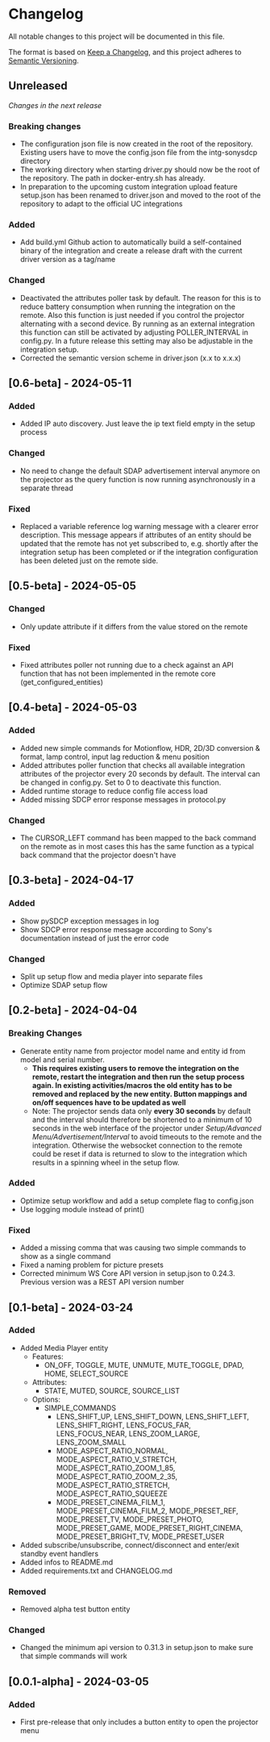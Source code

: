# Changelog

All notable changes to this project will be documented in this file.

The format is based on [Keep a Changelog](https://keepachangelog.com/en/1.1.0/),
and this project adheres to [Semantic Versioning](https://semver.org/spec/v2.0.0.html).

## Unreleased

*Changes in the next release*

### Breaking changes
- The configuration json file is now created in the root of the repository. Existing users have to move the config.json file from the intg-sonysdcp directory
- The working directory when starting driver.py should now be the root of the repository. The path in docker-entry.sh has already.
- In preparation to the upcoming custom integration upload feature setup.json has been renamed to driver.json and moved to the root of the repository to adapt to the official UC integrations

### Added
- Add build.yml Github action to automatically build a self-contained binary of the integration and create a release draft with the current driver version as a tag/name

### Changed
- Deactivated the attributes poller task by default. The reason for this is to reduce battery consumption when running the integration on the remote. Also this function is just needed if you control the projector alternating with a second device. By running as an external integration this function can still be activated by adjusting POLLER_INTERVAL in config.py. In a future release this setting may also be adjustable in the integration setup.
- Corrected the semantic version scheme in driver.json (x.x to x.x.x)

## [0.6-beta] - 2024-05-11

### Added
- Added IP auto discovery. Just leave the ip text field empty in the setup process

### Changed
- No need to change the default SDAP advertisement interval anymore on the projector as the query function is now running asynchronously in a separate thread
  
### Fixed
- Replaced a variable reference log warning message with a clearer error description. This message appears if attributes of an entity should be updated that the remote has not yet subscribed to, e.g. shortly after the integration setup has been completed or if the integration configuration has been deleted just on the remote side.

## [0.5-beta] - 2024-05-05

### Changed
- Only update attribute if it differs from the value stored on the remote

### Fixed
- Fixed attributes poller not running due to a check against an API function that has not been implemented in the remote core (get_configured_entities)

## [0.4-beta] - 2024-05-03

### Added
- Added new simple commands for Motionflow, HDR, 2D/3D conversion & format, lamp control, input lag reduction & menu position
- Added attributes poller function that checks all available integration attributes of the projector every 20 seconds by default. The interval can be changed in config.py. Set to 0 to deactivate this function.
- Added runtime storage to reduce config file access load
- Added missing SDCP error response messages in protocol.py
  
### Changed
- The CURSOR_LEFT command has been mapped to the back command on the remote as in most cases this has the same function as a typical back command that the projector doesn't have

## [0.3-beta] - 2024-04-17

### Added
- Show pySDCP exception messages in log
- Show SDCP error response message according to Sony's documentation instead of just the error code

### Changed
- Split up setup flow and media player into separate files
- Optimize SDAP setup flow

## [0.2-beta] - 2024-04-04

### Breaking Changes
- Generate entity name from projector model name and entity id from model and serial number.
  - **This requires existing users to remove the integration on the remote, restart the integration and then run the setup process again. In existing activities/macros the old entity has to be removed and replaced by the new entity. Button mappings and on/off sequences have to be updated as well**
  - Note: The projector sends data only **every 30 seconds** by default and the interval should therefore be shortened to a minimum of 10 seconds in the web interface of the projector under _Setup/Advanced Menu/Advertisement/Interval_ to avoid timeouts to the remote and the integration. Otherwise the websocket connection to the remote could be reset if data is returned to slow to the integration which results in a spinning wheel in the setup flow.

### Added
- Optimize setup workflow and add a setup complete flag to config.json
- Use logging module instead of print()

### Fixed
- Added a missing comma that was causing two simple commands to show as a single command
- Fixed a naming problem for picture presets
- Corrected minimum WS Core API version in setup.json to 0.24.3. Previous version was a REST API version number

## [0.1-beta] - 2024-03-24

### Added

- Added Media Player entity
    - Features:
      - ON_OFF, TOGGLE, MUTE, UNMUTE, MUTE_TOGGLE, DPAD, HOME, SELECT_SOURCE
    - Attributes:
      - STATE, MUTED, SOURCE, SOURCE_LIST
    - Options:
      - SIMPLE_COMMANDS
        - LENS_SHIFT_UP, LENS_SHIFT_DOWN, LENS_SHIFT_LEFT, LENS_SHIFT_RIGHT, LENS_FOCUS_FAR, LENS_FOCUS_NEAR, LENS_ZOOM_LARGE, LENS_ZOOM_SMALL
        - MODE_ASPECT_RATIO_NORMAL, MODE_ASPECT_RATIO_V_STRETCH, MODE_ASPECT_RATIO_ZOOM_1_85, MODE_ASPECT_RATIO_ZOOM_2_35, MODE_ASPECT_RATIO_STRETCH, MODE_ASPECT_RATIO_SQUEEZE
        - MODE_PRESET_CINEMA_FILM_1, MODE_PRESET_CINEMA_FILM_2, MODE_PRESET_REF, MODE_PRESET_TV, MODE_PRESET_PHOTO, MODE_PRESET_GAME, MODE_PRESET_RIGHT_CINEMA, MODE_PRESET_BRIGHT_TV, MODE_PRESET_USER
- Added subscribe/unsubscribe, connect/disconnect and enter/exit standby event handlers
- Added infos to README.md
- Added requirements.txt and CHANGELOG.md


### Removed

- Removed alpha test button entity

### Changed

- Changed the minimum api version to 0.31.3 in setup.json to make sure that simple commands will work

## [0.0.1-alpha] - 2024-03-05

### Added

- First pre-release that only includes a button entity to open the projector menu
